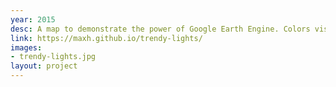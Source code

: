 ```yaml
---
year: 2015
desc: A map to demonstrate the power of Google Earth Engine. Colors visualize the per-pixel linear trend of nighttime light intensity from 1992 to 2012. Red is positive slope (brightening); blue is negative slope (dimming); green is flat slope and positive intercept (staying lit).
link: https://maxh.github.io/trendy-lights/
images:
- trendy-lights.jpg
layout: project
---
```

